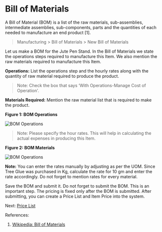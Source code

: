 # Bill of Materials

<p class="lead">A Bill of Material (BOM) is a list of the raw materials, sub-assemblies, intermediate assemblies, sub-components, parts and the quantities of each needed to manufacture an end product [1].</p>

> Manufacturing > Bill of Materials > New Bill of Materials

Let us make a BOM for the Jute Pen Stand. In the Bill of Materials we state the operations steps required to manufacture this Item. We also mention the raw materials required to manufacture this Item.

__Operations:__ List the operations step and the hourly rates along with the quantity of raw material required to produce the product.

> Note: Check the box that says ‘With Operations-Manage Cost of Operation'.

__Materials Required:__ Mention the raw material list that is required to make the product.

__Figure 1:  BOM Operations__

![BOM Operations](/assets/manual_erpnext_com/old_images/erpnext/m-t-o-bom-operations.png)

> Note: Please specify the hour rates. This will help in calculating the actual expenses in producing this Item.


__Figure 2: BOM Materials__

![BOM Operations](/assets/manual_erpnext_com/old_images/erpnext/m-t-o-bom-rawmaterials.png)

__Note:__ You can enter the rates manually by adjusting as per the UOM. Since Tree Glue was purchased in Kg, calculate the rate for 10 gm and enter the rate accordingly. Do not forget to mention rates for every material.

Save the BOM and submit it. Do not forget to submit the BOM. This is an important step. The pricing is fixed only after the BOM is submitted. After submitting, you can create a Price List and Item Price into the system.

 Next: [Price List](/guide-books/make-to-order/price-list)


 References:

 1. [Wikipedia: Bill of Materials](http://en.wikipedia.org/wiki/Bill_of_materials)
